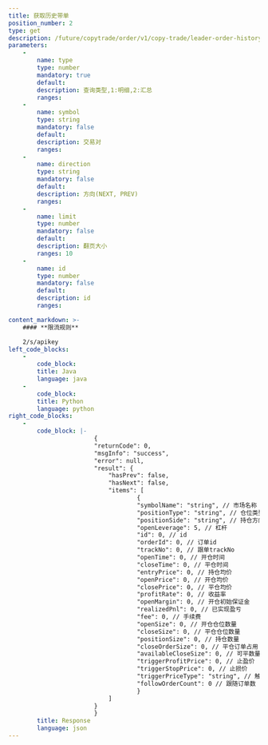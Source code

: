 ```yaml
---
title: 获取历史带单
position_number: 2
type: get
description: /future/copytrade/order/v1/copy-trade/leader-order-history
parameters:
    -
        name: type
        type: number
        mandatory: true
        default:
        description: 查询类型,1:明细,2:汇总
        ranges:
    -
        name: symbol
        type: string
        mandatory: false
        default:
        description: 交易对
        ranges:
    -
        name: direction
        type: string
        mandatory: false
        default:
        description: 方向(NEXT, PREV)
        ranges:
    -
        name: limit
        type: number
        mandatory: false
        default:
        description: 翻页大小
        ranges: 10
    -
        name: id
        type: number
        mandatory: false
        default:
        description: id
        ranges:

content_markdown: >-
    #### **限流规则**

    2/s/apikey
left_code_blocks:
    -
        code_block:
        title: Java
        language: java
    -
        code_block:
        title: Python
        language: python
right_code_blocks:
    -
        code_block: |-
                        {
                        "returnCode": 0,
                        "msgInfo": "success",
                        "error": null,
                        "result": {
                            "hasPrev": false,
                            "hasNext": false,
                            "items": [
                                    {
                                    "symbolName": "string", // 市场名称
                                    "positionType": "string", // 仓位类型:CROSSED(全仓);ISOLATED(逐仓)
                                    "positionSide": "string", // 持仓方向:LONG;SHORT
                                    "openLeverage": 5, // 杠杆
                                    "id": 0, // id
                                    "orderId": 0, // 订单id
                                    "trackNo": 0, // 跟单trackNo
                                    "openTime": 0, // 开仓时间
                                    "closeTime": 0, // 平仓时间
                                    "entryPrice": 0, // 持仓均价
                                    "openPrice": 0, // 开仓均价
                                    "closePrice": 0, // 平仓均价
                                    "profitRate": 0, // 收益率
                                    "openMargin": 0, // 开仓初始保证金
                                    "realizedPnl": 0, // 已实现盈亏
                                    "fee": 0, // 手续费
                                    "openSize": 0, // 开仓仓位数量
                                    "closeSize": 0, // 平仓仓位数量
                                    "positionSize": 0, // 持仓数量
                                    "closeOrderSize": 0, // 平仓订单占用
                                    "availableCloseSize": 0, // 可平数量
                                    "triggerProfitPrice": 0, // 止盈价
                                    "triggerStopPrice": 0, // 止损价
                                    "triggerPriceType": "string", // 触发价格类型:LATEST_PRICE,MARK_PRICE
                                    "followOrderCount": 0 // 跟随订单数
                                    }
                            ]
                        }
                        }
        title: Response
        language: json
---
```

